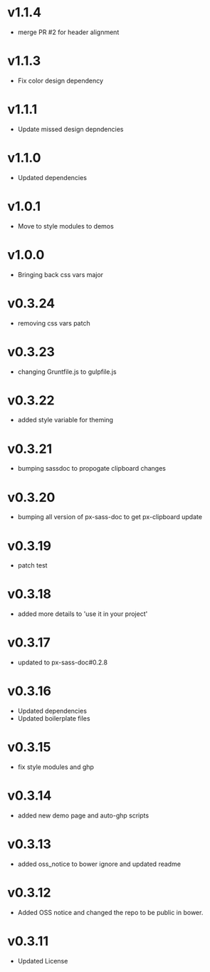 v1.1.4
==================
* merge PR #2 for header alignment

v1.1.3
==================
* Fix color design dependency

v1.1.1
==================
* Update missed design depndencies

v1.1.0
==================
* Updated dependencies

v1.0.1
==================
* Move to style modules to demos

v1.0.0
==================
* Bringing back css vars major

v0.3.24
==================
* removing css vars patch

v0.3.23
==================
* changing Gruntfile.js to gulpfile.js

v0.3.22
==================
* added style variable for theming

v0.3.21
==================
* bumping sassdoc to propogate clipboard changes

v0.3.20
==================
* bumping all version of px-sass-doc to get px-clipboard update

v0.3.19
==================
* patch test

v0.3.18
==============================
* added more details to 'use it in your project'

v0.3.17
==============================
* updated to px-sass-doc#0.2.8

v0.3.16
==============================
* Updated dependencies
* Updated boilerplate files

v0.3.15
==============================
* fix style modules and ghp

v0.3.14
==============================
* added new demo page and auto-ghp scripts

v0.3.13
==============================
* added oss_notice to bower ignore and updated readme

v0.3.12
==============================
* Added OSS notice and changed the repo to be public in bower.

v0.3.11
=====================
* Updated License
